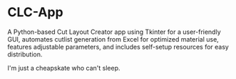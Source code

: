 # CLC-App
A Python-based Cut Layout Creator app using Tkinter for a user-friendly GUI, automates cutlist generation from Excel for optimized material use, features adjustable parameters, and includes self-setup resources for easy distribution.

I'm just a cheapskate who can't sleep.  
